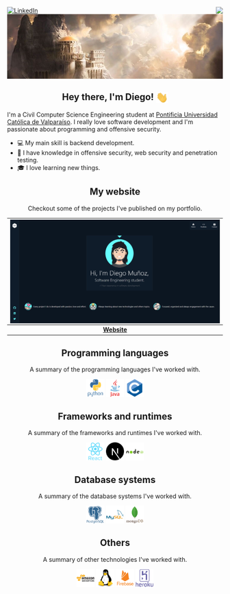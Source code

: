  [![LinkedIn][linkedin-shield]][linkedin-url]
<img align="right" src="https://komarev.com/ghpvc/?username=0xCronos&color=yellow">
<br>
<img align="center" src="./assets/images/banner.jpg" width="1280px">

<h2 align="center"> Hey there, I'm Diego! <img align="center" src="./assets/gifs/greetings.gif" width="28"></h2>

<!-- <h2 align='center'>About me</h2> -->
<p>I'm a Civil Computer Science Engineering student at <a href="https://www.pucv.cl/">Pontificia Universidad Católica de Valparaíso</a>. I really love software development and I'm passionate about programming and offensive security.</p>

- 💻 My main skill is backend development.
- 🔐 I have knowledge in offensive security, web security and penetration testing.
- 🎓 I love learning new things.

<h2 align="center">My website</h2>
<p align="center">Checkout some of the projects I've published on my portfolio.</p>

| <img align="center" src="./assets/projects/portfolio.png" width='1280px'> |
| :-----------------------------------------------------------------------: |
|      <a href="https://dmcoder.dev/" target="_blank">**Website**</a>       |

<h2 align="center">Programming languages</h2>
<p align="center">A summary of the programming languages I've worked with.</p>
<p align="center">
  <img src='./assets/technologies/python.svg' height='42px' alt='python'>
  <img src='./assets/technologies/java.svg' height='42px' alt='java'>
  <img src='./assets/technologies/c.svg' height='42px' alt='c'>
</p>

<h2 align="center">Frameworks and runtimes</h2>
<p align="center">A summary of the frameworks and runtimes I've worked with.</p>
<p align="center">
  <img src='./assets/technologies/react.svg' height='42px' alt="react">
  <img src='./assets/technologies/nextjs.svg' height='42px' alt="nextjs"/>
  <img src='./assets/technologies/nodejs.svg' height='42px' alt="nodejs"/>
</p>

<h2 align="center">Database systems</h2>
<p align="center">A summary of the database systems I've worked with.</p>
<p align="center">
  <img src='./assets/technologies/postgresql.svg' height='42px' alt="postgresql">
  <img src='./assets/technologies/mysql.svg' height='42px' alt="mysql">
  <img src='./assets/technologies/mongodb.svg' height='42px' alt="mongodb">
</p>

<h2 align="center">Others</h2>
<p align="center">A summary of other technologies I've worked with.</p>
<p align="center">
  <img src='./assets/technologies/aws.svg' height='42px' alt="aws">
  <img src='./assets/technologies/linux.svg' height='42px' alt="linux">
  <img src='./assets/technologies/firebase.svg' height='42px' alt="firebase">
  <img src='./assets/technologies/heroku.svg' height='42px' alt="heroku">
</p>

[linkedin-shield]: https://img.shields.io/badge/-LinkedIn-black.svg?style=for-the-badge&logo=linkedin&colorB=555
[linkedin-url]: https://linkedin.com/in/diegomuñozm
